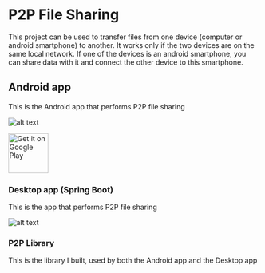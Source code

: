 # P2P File Sharing

This project can be used to transfer files from one device (computer or android smartphone) to another. It works only if the two devices are on the same local network. If one of the devices is an android smartphone, you can share data with it and connect the other device to this smartphone.

## Android app

This is the Android app that performs P2P file sharing

![alt text](https://raw.githubusercontent.com/tambapps/P2P-File-Sharing/master/screenshots/android.png)

[<img src="https://play.google.com/intl/en_us/badges/images/generic/en_badge_web_generic.png" alt="Get it on Google Play" height="80">](https://play.google.com/store/apps/details?id=com.tambapps.p2p.peer_transfer.android)

### Desktop app (Spring Boot)

This is the app that performs P2P file sharing

![alt text](https://raw.githubusercontent.com/tambapps/P2P-File-Sharing/master/screenshots/desktop.png)

### P2P Library

This is the library I built, used by both the Android app and the Desktop app

